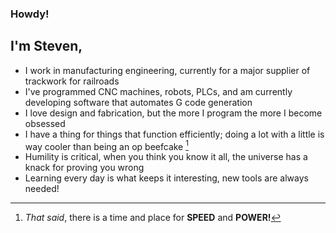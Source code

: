 ### Howdy!

## I'm Steven,

- I work in manufacturing engineering, currently for a major supplier of trackwork for railroads 
- I've programmed CNC machines, robots, PLCs, and am currently developing software that automates G code generation
- I love design and fabrication, but the more I program the more I become obsessed
- I have a thing for things that function efficiently; doing a lot with a little is way cooler than being an op beefcake [^1]
  [^1]:*That said*, there is a time and place for **SPEED** and **POWER!**
- Humility is critical, when you think you know it all, the universe has a knack for proving you wrong
- Learning every day is what keeps it interesting, new tools are always needed!


